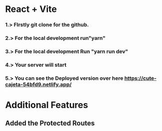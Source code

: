 # React + Vite

### 1.> FIrstly git clone for the github.

### 2.> For the local development run"yarn"

### 3.> For the local development Run "yarn run dev"

### 4.> Your server will start

### 5.> You can see the Deployed version over here https://cute-cajeta-54bfd9.netlify.app/

# Additional Features

## Added the Protected Routes
